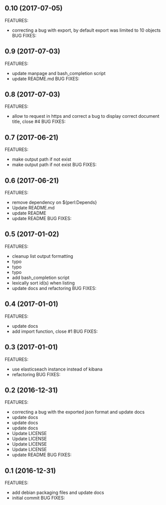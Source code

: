## 0.10 (2017-07-05)
FEATURES:
* correcting a bug with export, by default export was limited to 10 objects
BUG FIXES:
## 0.9 (2017-07-03)
FEATURES:
* update manpage and bash_completion script
* update README.md
BUG FIXES:
## 0.8 (2017-07-03)
FEATURES:
* allow to request in https and correct a bug to display correct document title, close #4
BUG FIXES:
## 0.7 (2017-06-21)
FEATURES:
* make output path if not exist
* make output path if not exist
BUG FIXES:
## 0.6 (2017-06-21)
FEATURES:
* remove dependency on ${perl:Depends}
* Update README.md
* update README
* update README
BUG FIXES:
## 0.5 (2017-01-02)
FEATURES:
* cleanup list output formatting
* typo
* typo
* typo
* add bash_completion script
* lexically sort id(s) when listing
* update docs and refactoring
BUG FIXES:
## 0.4 (2017-01-01)
FEATURES:
* update docs
* add import function, close #1
BUG FIXES:
## 0.3 (2017-01-01)
FEATURES:
* use elasticseach instance instead of kibana
* refactoring
BUG FIXES:
## 0.2 (2016-12-31)
FEATURES:
* correcting a bug with the exported json format and update docs
* update docs
* update docs
* update docs
* Update LICENSE
* Update LICENSE
* Update LICENSE
* Update LICENSE
* update README
BUG FIXES:
## 0.1 (2016-12-31)
FEATURES:
* add debian packaging files and update docs
* initial commit
BUG FIXES:
